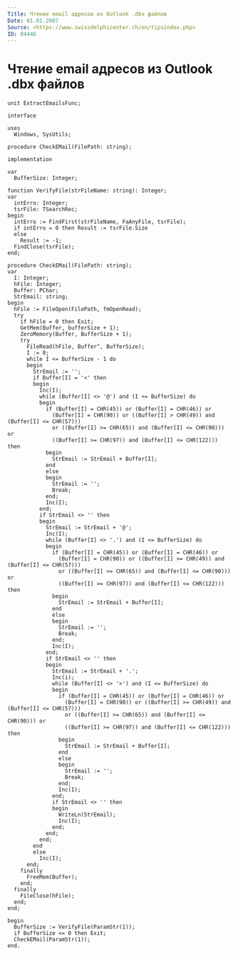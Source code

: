 ```yaml
---
Title: Чтение email адресов из Outlook .dbx файлов
Date: 01.01.2007
Source: <https://www.swissdelphicenter.ch/en/tipsindex.php>
ID: 04446
---
```



Чтение email адресов из Outlook .dbx файлов
===========================================


    unit ExtractEmailsFunc;
     
    interface
     
    uses
      Windows, SysUtils;
     
    procedure CheckEMail(FilePath: string);
     
    implementation
     
    var
      BufferSize: Integer;
     
    function VerifyFile(strFileName: string): Integer;
    var
      intErro: Integer;
      tsrFile: TSearchRec;
    begin
      intErro := FindFirst(strFileName, FaAnyFile, tsrFile);
      if intErro = 0 then Result := tsrFile.Size 
      else 
        Result := -1;
      FindClose(tsrFile);
    end;
     
    procedure CheckEMail(FilePath: string);
    var
      I: Integer;
      hFile: Integer;
      Buffer: PChar;
      StrEmail: string;
    begin
      hFile := FileOpen(FilePath, fmOpenRead);
      try
        if hFile = 0 then Exit;
        GetMem(Buffer, bufferSize + 1);
        ZeroMemory(Buffer, BufferSize + 1);
        try
          FileRead(hFile, Buffer^, BufferSize);
          I := 0;
          while I <= BufferSize - 1 do 
          begin
            StrEmail := '';
            if Buffer[I] = '<' then 
            begin
              Inc(I);
              while (Buffer[I] <> '@') and (I <= BufferSize) do 
              begin
                if (Buffer[I] = CHR(45)) or (Buffer[I] = CHR(46)) or
                  (Buffer[I] = CHR(90)) or ((Buffer[I] > CHR(49)) and (Buffer[I] <= CHR(57)))
                  or ((Buffer[I] >= CHR(65)) and (Buffer[I] <= CHR(90))) or
                  ((Buffer[I] >= CHR(97)) and (Buffer[I] <= CHR(122))) then 
                begin
                  StrEmail := StrEmail + Buffer[I];
                end 
                else 
                begin
                  StrEmail := '';
                  Break;
                end;
                Inc(I);
              end;
              if StrEmail <> '' then 
              begin
                StrEmail := StrEmail + '@';
                Inc(I);
                while (Buffer[I] <> '.') and (I <= BufferSize) do 
                begin
                  if (Buffer[I] = CHR(45)) or (Buffer[I] = CHR(46)) or
                    (Buffer[I] = CHR(90)) or ((Buffer[I] >= CHR(49)) and (Buffer[I] <= CHR(57)))
                    or ((Buffer[I] >= CHR(65)) and (Buffer[I] <= CHR(90))) or
                    ((Buffer[I] >= CHR(97)) and (Buffer[I] <= CHR(122))) then 
                  begin
                    StrEmail := StrEmail + Buffer[I];
                  end 
                  else 
                  begin
                    StrEmail := '';
                    Break;
                  end;
                  Inc(I);
                end;
                if StrEmail <> '' then 
                begin
                  StrEmail := StrEmail + '.';
                  Inc(i);
                  while (Buffer[I] <> '>') and (I <= BufferSize) do 
                  begin
                    if (Buffer[I] = CHR(45)) or (Buffer[I] = CHR(46)) or
                      (Buffer[I] = CHR(90)) or ((Buffer[I] >= CHR(49)) and (Buffer[I] <= CHR(57)))
                      or ((Buffer[I] >= CHR(65)) and (Buffer[I] <= CHR(90))) or
                      ((Buffer[I] >= CHR(97)) and (Buffer[I] <= CHR(122))) then 
                    begin
                      StrEmail := StrEmail + Buffer[I];
                    end 
                    else 
                    begin
                      StrEmail := '';
                      Break;
                    end;
                    Inc(I);
                  end;
                  if StrEmail <> '' then 
                  begin
                    WriteLn(StrEmail);
                    Inc(I);
                  end;
                end;
              end;
            end 
            else 
              Inc(I);
          end;
        finally
          FreeMem(Buffer);
        end;
      finally
        FileClose(hFile);
      end;
    end;
     
    begin
      BufferSize := VerifyFile(ParamStr(1));
      if BufferSize <= 0 then Exit;
      CheckEMail(ParamStr(1));
    end.

